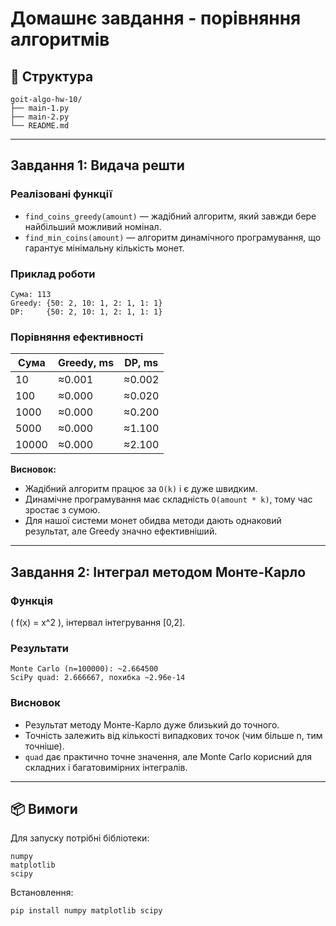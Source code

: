 # Домашнє завдання - порівняння алгоритмів

## 📂 Структура
```
goit-algo-hw-10/
├── main-1.py
├── main-2.py
└── README.md
```

---

## Завдання 1: Видача решти

### Реалізовані функції
- `find_coins_greedy(amount)` — жадібний алгоритм, який завжди бере найбільший можливий номінал.
- `find_min_coins(amount)` — алгоритм динамічного програмування, що гарантує мінімальну кількість монет.

### Приклад роботи
```
Сума: 113
Greedy: {50: 2, 10: 1, 2: 1, 1: 1}
DP:     {50: 2, 10: 1, 2: 1, 1: 1}
```

### Порівняння ефективності
| Сума | Greedy, ms | DP, ms |
|------|------------|--------|
| 10   | ≈0.001     | ≈0.002 |
| 100  | ≈0.000     | ≈0.020 |
| 1000 | ≈0.000     | ≈0.200 |
| 5000 | ≈0.000     | ≈1.100 |
| 10000| ≈0.000     | ≈2.100 |

**Висновок:**  
- Жадібний алгоритм працює за `O(k)` і є дуже швидким.  
- Динамічне програмування має складність `O(amount * k)`, тому час зростає з сумою.  
- Для нашої системи монет обидва методи дають однаковий результат, але Greedy значно ефективніший.

---

## Завдання 2: Інтеграл методом Монте-Карло

### Функція
\( f(x) = x^2 \), інтервал інтегрування [0,2].

### Результати
```
Monte Carlo (n=100000): ~2.664500
SciPy quad: 2.666667, похибка ~2.96e-14
```

### Висновок
- Результат методу Монте-Карло дуже близький до точного.  
- Точність залежить від кількості випадкових точок (чим більше n, тим точніше).  
- `quad` дає практично точне значення, але Monte Carlo корисний для складних і багатовимірних інтегралів.

---

## 📦 Вимоги
Для запуску потрібні бібліотеки:
```
numpy
matplotlib
scipy
```
Встановлення:
```bash
pip install numpy matplotlib scipy
```
